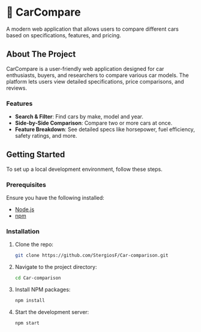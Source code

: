 # 🚗 CarCompare

A modern web application that allows users to compare different cars based on specifications, features, and pricing.

## About The Project

CarCompare is a user-friendly web application designed for car enthusiasts, buyers, and researchers to compare various car models. The platform lets users view detailed specifications, price comparisons, and reviews.

### Features

-  **Search & Filter**: Find cars by make, model and year.
-  **Side-by-Side Comparison**: Compare two or more cars at once.
-  **Feature Breakdown**: See detailed specs like horsepower, fuel efficiency, safety ratings, and more.

## Getting Started

To set up a local development environment, follow these steps.

### Prerequisites

Ensure you have the following installed:

- [Node.js](https://nodejs.org/)
- [npm](https://www.npmjs.com/)

### Installation

1. Clone the repo:

   ```bash
   git clone https://github.com/StergiosF/Car-comparison.git
   ```

2. Navigate to the project directory:

   ```bash
   cd Car-comparison
   ```

3. Install NPM packages:

   ```bash
   npm install
   ```

4. Start the development server:

   ```bash
   npm start
   ```
